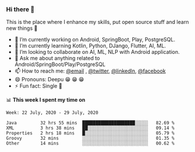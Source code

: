 ### Hi there 👋
This is the place where I enhance my skills, put open source stuff and learn new things :rofl:

- 🔭 I’m currently working on Android, SpringBoot, Play, PostgreSQL. 
- 🌱 I’m currently learning Kotlin, Python, DJango, Flutter, AI, ML.
- 👯 I’m looking to collaborate on AI, ML, NLP with Android application.
- 💬 Ask me about anything related to Android/SpringBoot/Play/PostgreSQL
- 📫 How to reach me: [@email](deepakgupta7403@gmail.com) , [@twitter](https://twitter.com/deepakgupta7403), [@linkedln](https://in.linkedin.com/in/deepak-gupta-23b3b1113), [@facebook](https://facebook.com/deepakgupta7403)
- 😄 Pronouns: Deepu :grin: :grin: :grin:
- ⚡ Fun fact: Single :grimacing:

📊 **This week I spent my time on**

<!--START_SECTION:waka-->
```text
Week: 22 July, 2020 - 29 July, 2020

Java         32 hrs 55 mins  ████████████████████░░░░░   82.69 % 
XML          3 hrs 38 mins   ██░░░░░░░░░░░░░░░░░░░░░░░   09.14 % 
Properties   2 hrs 18 mins   █░░░░░░░░░░░░░░░░░░░░░░░░   05.79 % 
Groovy       32 mins         ░░░░░░░░░░░░░░░░░░░░░░░░░   01.35 % 
Other        14 mins         ░░░░░░░░░░░░░░░░░░░░░░░░░   00.62 %
```
<!--END_SECTION:waka-->
